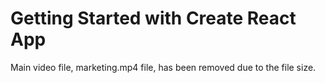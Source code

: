 # Getting Started with Create React App

Main video file, marketing.mp4 file, has been removed due to the file size.